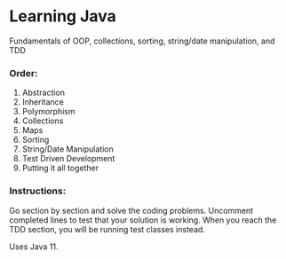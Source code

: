 # Learning Java
 Fundamentals of OOP, collections, sorting, string/date manipulation, and TDD

### Order:
1. Abstraction
2. Inheritance
3. Polymorphism
4. Collections
5. Maps
6. Sorting
7. String/Date Manipulation
8. Test Driven Development
9. Putting it all together

###  Instructions:
  Go section by section and solve the coding problems.
  Uncomment completed lines to test that your solution is working.
  When you reach the TDD section, you will be running test classes instead.
  

Uses Java 11.